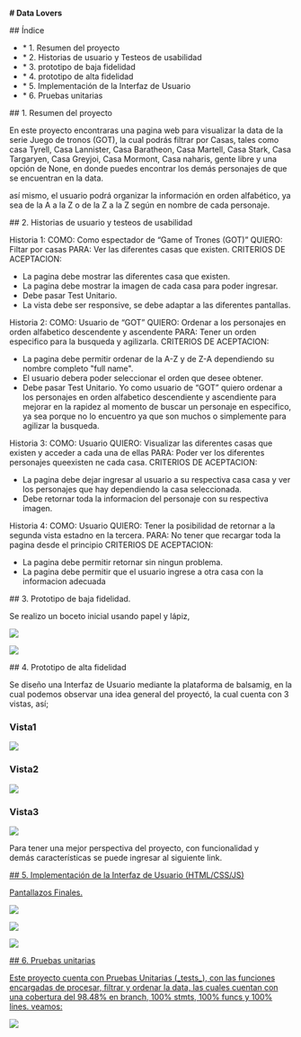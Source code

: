 **# Data Lovers**

\## Índice


* \*         1. Resumen del proyecto
* \*         2. Historias de usuario y Testeos de usabilidad
* \*         3. prototipo de baja fidelidad
* \*         4. prototipo de alta fidelidad
* \*         5. Implementación de la Interfaz de Usuario
* \*         6. Pruebas unitarias

\## 1. Resumen del proyecto

En este proyecto encontraras una pagina web para visualizar la data de la serie Juego de tronos (GOT), la cual podrás filtrar por Casas, tales como casa Tyrell, Casa Lannister, Casa Baratheon, Casa Martell, Casa Stark, Casa Targaryen, Casa Greyjoi, Casa Mormont, Casa naharis, gente libre y una opción de None, en donde puedes encontrar los demás personajes de que se encuentran en la data.

así mismo, el usuario podrá organizar la información en orden alfabético, ya sea de la A a la Z o de la Z a la Z según en nombre de cada personaje.

\## 2. Historias de usuario y testeos de usabilidad

Historia 1:
    COMO: Como espectador de “Game of Trones (GOT)”
    QUIERO: Filtar por casas
    PARA: Ver las diferentes casas que existen.
    CRITERIOS DE ACEPTACION:
- La pagina debe mostrar las diferentes casa que existen.
- La pagina debe mostrar la imagen de cada casa para poder ingresar.
- Debe pasar Test Unitario.
- La vista debe ser responsive, se debe adaptar a las diferentes pantallas.

Historia 2: 
    COMO: Usuario de “GOT”
    QUIERO: Ordenar a los personajes en orden alfabetico descendente y ascendente
    PARA: Tener un orden especifico para la busqueda y agilizarla.
    CRITERIOS DE ACEPTACION:
- La pagina debe permitir ordenar de la A-Z y de Z-A dependiendo su nombre completo "full name".
- El usuario debera poder seleccionar el orden que desee obtener.
- Debe pasar Test Unitario. 
Yo como usuario de “GOT” quiero ordenar a los personajes en orden alfabetico descendiente y ascendiente para mejorar en la rapidez al momento de buscar un personaje en especifico, ya sea porque no lo encuentro ya que son muchos o simplemente para agilizar la busqueda.

Historia 3: 
    COMO: Usuario
    QUIERO: Visualizar las diferentes casas que existen y acceder a cada una de ellas
    PARA: Poder ver los diferentes personajes queexisten ne cada casa.
    CRITERIOS DE ACEPTACION:
- La pagina debe dejar ingresar al usuario a su respectiva casa casa y ver los  personajes que hay dependiendo la casa seleccionada.
- Debe retornar toda la informacion del personaje con su respectiva imagen. 

Historia 4: 
    COMO: Usuario
    QUIERO: Tener la posibilidad de retornar a la segunda vista estadno en la tercera.
    PARA: No tener que recargar toda la pagina desde el principio
    CRITERIOS DE ACEPTACION:
- La pagina debe permitir retornar sin ningun problema.
- La pagina debe permitir que el usuario ingrese a otra casa con la informacion adecuada 


\## 3. Prototipo de baja fidelidad.

Se realizo un boceto inicial  usando papel y lápiz,

<p><img src="https://github.com/leidypardo/DEV007-data-lovers/blob/main/src/gallery/imagen%20prototipo%20baja%20fidelidad.jpeg">
<p><img src="https://github.com/leidypardo/DEV007-data-lovers/blob/main/src/gallery/imagen%20prototipo.jpeg">

\## 4. Prototipo de alta fidelidad

Se diseño una Interfaz de Usuario mediante la plataforma de balsamig, en la cual podemos observar una idea general del proyectó, la cual cuenta con 3 vistas, así;

<h3>Vista1</h3>
<img src="https://github.com/leidypardo/DEV007-data-lovers/blob/main/src/gallery/1.jpeg">

<h3>Vista2</h3>
<img src="https://github.com/leidypardo/DEV007-data-lovers/blob/main/src/gallery/2.jpeg">

<h3>Vista3</h3>
<img src="https://github.com/leidypardo/DEV007-data-lovers/blob/main/src/gallery/3.jpeg">


Para tener una mejor perspectiva del proyecto, con funcionalidad y demás características se puede ingresar al siguiente link. <a href=" https://balsamiq.cloud/s6uzhqq/pscs7rn/rC3FC">


\## 5. Implementación de la Interfaz de Usuario (HTML/CSS/JS)

Pantallazos Finales.
<p><img src="https://github.com/leidypardo/DEV007-data-lovers/blob/main/src/gallery/vista1Final.png">
<p><img src="https://github.com/leidypardo/DEV007-data-lovers/blob/main/src/gallery/vista2Final.png">
<p><img src="https://github.com/leidypardo/DEV007-data-lovers/blob/main/src/gallery/vista3Final.png">


\## 6. Pruebas unitarias


Este proyecto cuenta con Pruebas Unitarias (\_tests\_), con las funciones encargadas de procesar, filtrar y ordenar la data, las cuales cuentan con  una cobertura del 98.48% en branch, 100% stmts, 100% funcs y 100% lines. veamos:

<img src="https://github.com/leidypardo/DEV007-data-lovers/blob/main/src/gallery/testeo.png">



